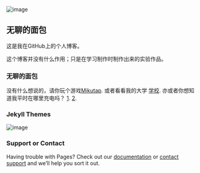 ![image](http://b-ssl.duitang.com/uploads/blog/201510/20/20151020200027_ESUjG.jpeg)
## 无聊的面包

这是我在GitHub上的个人博客。

这个博客并没有什么作用；只是在学习制作时制作出来的实验作品。

### 无聊的面包

没有什么想说的，请你玩个游戏[Mikutap](https://aidn.jp/mikutap/).
或者看看我的大学   [学校](http://www.gdlgxy.com).
亦或者你想知道我平时在哪里充电吗？  [1](https://www.runoob.com).  [2](www.github.com).

### Jekyll Themes
![image](http://b-ssl.duitang.com/uploads/blog/201510/20/20151020200027_ESUjG.jpeg)
### Support or Contact

Having trouble with Pages? Check out our [documentation](https://help.github.com/categories/github-pages-basics/) or [contact support](https://github.com/contact) and we’ll help you sort it out.
